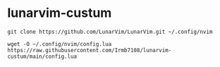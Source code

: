 # lunarvim-custum
```git clone https://github.com/LunarVim/LunarVim.git ~/.config/nvim ```

```wget -O ~/.config/nvim/config.lua https://raw.githubusercontent.com/Irmb7108/lunarvim-custum/main/config.lua ```
